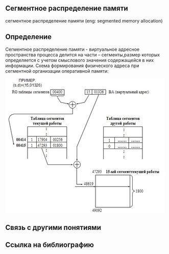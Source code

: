 ## Сегментное распределение памяти
сегментное распределение памяти (eng: segmented memory allocation) 

## Определение
Сегментное распределение памяти - виртуальное адресное пространства процесса делится на части – сегменты,размер которых определяется с учетом смыслового значения содержащейся в них информации. 
Схема формирования физического адреса при сегментной организации оперативной памяти:

![segmented memory allocation](https://github.com/vernikkkkkkkkkkkkkkkkkkk/concept_new/blob/main/images/segmented%20memory%20allocation.jpg)
## Связь с другими понятиями

## Cсылка на библиографию


